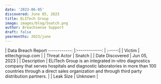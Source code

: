 ```yaml
---
date: '2023-06-05'
discovered: June 05, 2023
title: ELITech Group
image: images/blog/Snatch.png
author: Breachsense Support
draft: false
yearmonths: 2023/june
---
```



| Data Breach Report
------------:     |:-------------:    | :-----:|
| Victim      | elitechgroup.com      | 
| Threat Actor      | Snatch      | 
| Date Discovered      | Jun 05, 2023      | 
| Description      | ELITech Group is an integrated in-vitro diagnostics company that serves hospitals and diagnostic laboratories in more than 100 countries through a direct sales organization and through third party distribution partners.      | 
| Leak Size      | Unknown      | 

